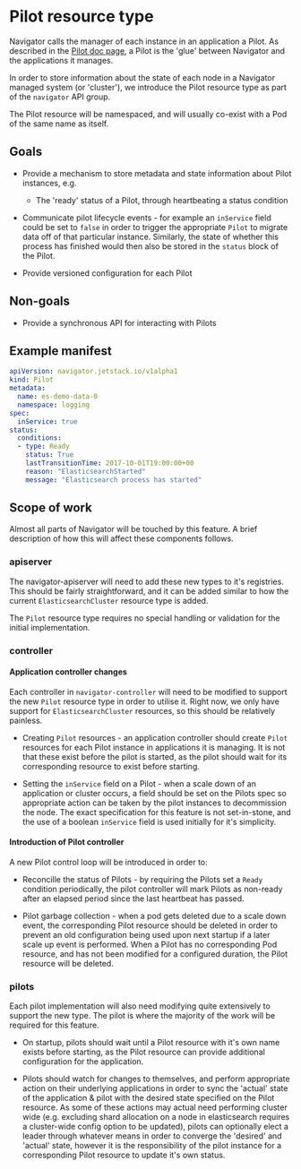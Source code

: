 # Pilot resource type

Navigator calls the manager of each instance in an application a Pilot. As
described in the [Pilot doc page](/docs/proposals/pilots.md), a Pilot is the
'glue' between Navigator and the applications it manages.

In order to store information about the state of each node in a Navigator
managed system (or 'cluster'), we introduce the Pilot resource type as part of
the `navigator` API group.

The Pilot resource will be namespaced, and will usually co-exist with a Pod
of the same name as itself.

## Goals

* Provide a mechanism to store metadata and state information about Pilot
instances, e.g.
    * The 'ready' status of a Pilot, through heartbeating a status condition

* Communicate pilot lifecycle events - for example an `inService` field could
be set to `false` in order to trigger the appropriate `Pilot` to migrate data
off of that particular instance. Similarly, the state of whether this process
has finished would then also be stored in the `status` block of the Pilot.

* Provide versioned configuration for each Pilot

## Non-goals

* Provide a synchronous API for interacting with Pilots

## Example manifest

```yaml
apiVersion: navigator.jetstack.io/v1alpha1
kind: Pilot
metadata:
  name: es-demo-data-0
  namespace: logging
spec:
  inService: true
status:
  conditions:
  - type: Ready
    status: True
    lastTransitionTime: 2017-10-01T19:00:00+00
    reason: "ElasticsearchStarted"
    message: "Elasticsearch process has started"
```

## Scope of work

Almost all parts of Navigator will be touched by this feature. A brief
description of how this will affect these components follows.

### apiserver

The navigator-apiserver will need to add these new types to it's registries.
This should be fairly straightforward, and it can be added similar to how the
current `ElasticsearchCluster` resource type is added.

The `Pilot` resource type requires no special handling or validation for the
initial implementation.

### controller

#### Application controller changes

Each controller in `navigator-controller` will need to be modified to support
the new `Pilot` resource type in order to utilise it. Right now, we only have
support for `ElasticsearchCluster` resources, so this should be relatively
painless.

* Creating `Pilot` resources - an application controller should create `Pilot`
resources for each Pilot instance in applications it is managing. It is not
that these exist before the pilot is started, as the pilot should wait for its
corresponding resource to exist before starting.

* Setting the `inService` field on a Pilot - when a scale down of an
application or cluster occurs, a field should be set on the Pilots spec so
appropriate action can be taken by the pilot instances to decommission the node.
The exact specification for this feature is not set-in-stone, and the use of a
boolean `inService` field is used initially for it's simplicity.

#### Introduction of Pilot controller

A new Pilot control loop will be introduced in order to:

* Reconcille the status of Pilots - by requiring the Pilots set a `Ready`
condition periodically, the pilot controller will mark Pilots as non-ready
after an elapsed period since the last heartbeat has passed.

* Pilot garbage collection - when a pod gets deleted due to a scale down event,
the corresponding Pilot resource should be deleted in order to prevent an old
configuration being used upon next startup if a later scale up event is
performed. When a Pilot has no corresponding Pod resource, and has not been
modified for a configured duration, the Pilot resource will be deleted.

### pilots

Each pilot implementation will also need modifying quite extensively to support
the new type. The pilot is where the majority of the work will be required for
this feature.

* On startup, pilots should wait until a Pilot resource with it's own name
exists before starting, as the Pilot resource can provide additional
configuration for the application.

* Pilots should watch for changes to themselves, and perform appropriate action
on their underlying applications in order to sync the 'actual' state of the
application & pilot with the desired state specified on the Pilot resource.
As some of these actions may actual need performing cluster wide (e.g.
excluding shard allocation on a node in elasticsearch requires a cluster-wide
config option to be updated), pilots can optionally elect a leader through
whatever means in order to converge the 'desired' and 'actual' state, however
it is the responsibility of the pilot instance for a corresponding Pilot
resource to update it's own status.
